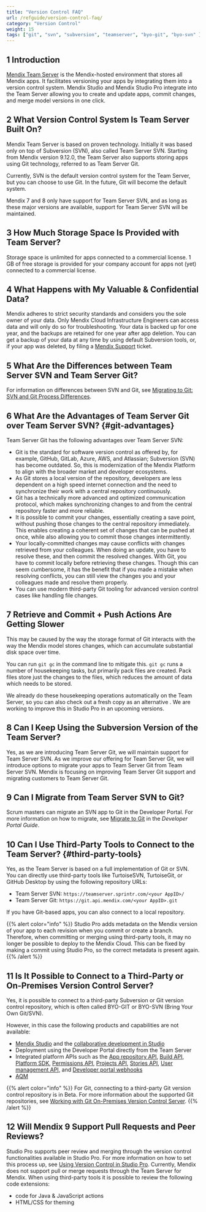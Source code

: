 ```yaml
---
title: "Version Control FAQ"
url: /refguide/version-control-faq/
category: "Version Control"
weight: 15
tags: ["git", "svn", "subversion", "teamserver", "byo-git", "byo-svn" ]
---
```


## 1 Introduction

[Mendix Team Server](/developerportal/collaborate/team-server/) is the Mendix-hosted environment that stores all Mendix apps. It facilitates versioning your apps by integrating them into a version control system. Mendix Studio and Mendix Studio Pro integrate into the Team Server allowing you to create and update apps, commit changes, and merge model versions in one click.

## 2 What Version Control System Is Team Server Built On?

Mendix Team Server is based on proven technology. Initially it was based only on top of Subversion (SVN), also called Team Server SVN. Starting from Mendix version 9.12.0, the Team Server also supports storing apps using Git technology, referred to as Team Server Git. 

Currently, SVN is the default version control system for the Team Server, but you can choose to use Git. In the future, Git will become the default system. 

Mendix 7 and 8 only have support for Team Server SVN, and as long as these major versions are available, support for Team Server SVN will be maintained.

## 3 How Much Storage Space Is Provided with Team Server?

Storage space is unlimited for apps connected to a commercial license. 1 GB of free storage is provided for your company account for apps not (yet) connected to a commercial license.

## 4 What Happens with My Valuable & Confidential Data?

Mendix adheres to strict security standards and considers you the sole owner of your data. Only Mendix Cloud Infrastructure Engineers can access data and will only do so for troubleshooting. Your data is backed up for one year, and the backups are retained for one year after app deletion. You can get a backup of your data at any time by using default Subversion tools, or, if your app was deleted, by filing a [Mendix Support](https://support.mendix.com/) ticket.

## 5 What Are the Differences between Team Server SVN and Team Server Git?

For information on differences between SVN and Git, see [Migrating to Git: SVN and Git Process Differences](/refguide/svn-git-differences).

## 6 What Are the Advantages of Team Server Git over Team Server SVN? {#git-advantages}

Team Server Git has the following advantages over Team Server SVN:

* Git is the standard for software version control as offered by, for example, GitHub, GitLab, Azure, AWS, and Atlassian; Subversion (SVN) has become outdated. So, this is modernization of the Mendix Platform to align with the broader market and developer ecosystems.
* As Git stores a local version of the repository, developers are less dependent on a high speed internet connection and the need to synchronize their work with a central repository continuously. 
* Git has a technically more advanced and optimized communication protocol, which makes synchronizing changes to and from the central repository faster and more reliable.
* It is possible to commit your changes, essentially creating a save point, without pushing those changes to the central repository immediately. This enables creating a coherent set of changes that can be pushed at once, while also allowing you to commit those changes intermittently.
* Your locally-committed changes may cause conflicts with changes retrieved from your colleagues. When doing an update, you have to resolve these, and then commit the resolved changes. With Git, you have to commit locally before retrieving these changes. Though this can seem cumbersome, it has the benefit that if you made a mistake when resolving conflicts, you can still view the changes you and your colleagues made and resolve them properly.
* You can use modern third-party Git tooling for advanced version control cases like handling file changes.

## 7 Retrieve and Commit + Push Actions Are Getting Slower

This may be caused by the way the storage format of Git interacts with the way the Mendix model stores changes, which can accumulate substantial disk space over time. 

You can run `git gc` in the command line to mitigate this. `git gc` runs a number of housekeeping tasks, but primarily pack files are created. Pack files store just the changes to the files, which reduces the amount of data which needs to be stored. 

We already do these housekeeping operations automatically on the Team Server, so you can also check out a fresh copy as an alternative . We are working to improve this in Studio Pro in an upcoming versions.

## 8 Can I Keep Using the Subversion Version of the Team Server?

Yes, as we are introducing Team Server Git, we will maintain support for Team Server SVN. As we improve our offering for Team Server Git, we will introduce options to migrate your apps to Team Server Git from Team Server SVN.
Mendix  is focusing on improving Team Server Git support and migrating customers to Team Server Git.

## 9 Can I Migrate from Team Server SVN to Git?

Scrum masters can migrate an SVN app to Git in the Developer Portal. For more information on how to migrate, see [Migrate to Git](/developerportal/collaborate/migrate-to-git/) in the *Developer Portal Guide*. 

## 10 Can I Use Third-Party Tools to Connect to the Team Server? {#third-party-tools}

Yes, as the Team Server is based on a full implementation of Git or SVN. You can directly use third-party tools like TurtoiseSVN, TurtoiseGit, or GitHub Desktop by using the following repository URLs:

* Team Server SVN: `https://teamserver.sprintr.com/<your AppID>/` 
* Team Server Git: `https://git.api.mendix.com/<your AppID>.git`

If you have Git-based apps, you can also connect to a local repository. 

{{% alert color="info" %}}
Studio Pro adds metadata on the Mendix version of your app to each revision when you commit or create a branch. Therefore, when committing or merging using third-party tools, it may no longer be possible to deploy to the Mendix Cloud. This can be fixed by making a commit using Studio Pro, so the correct metadata is present again.
{{% /alert %}}

## 11 Is It Possible to Connect to a Third-Party or On-Premises Version Control Server?

Yes, it is possible to connect to a third-party Subversion or Git version control repository, which is often called BYO-GIT or BYO-SVN (Bring Your Own Git/SVN).

However, in this case the following products and capabilities are not available:

* [Mendix Studio](/studio/general/) and the [collaborative development in Studio](/studio/collaboration/)
* Deployment using the Developer Portal directly from the Team Server
* Integrated platform APIs such as the [App repository API](/apidocs-mxsdk/apidocs/app-repository-api/), [Build API](/apidocs-mxsdk/apidocs/build-api/), [Platform SDK](/apidocs-mxsdk/mxsdk/), [Permissions API](/apidocs-mxsdk/apidocs/permissions-api/), [Projects API](/apidocs-mxsdk/apidocs/projects-api/), [Stories API](/apidocs-mxsdk/apidocs/stories-api/), [User management API](/apidocs-mxsdk/apidocs/user-management-api/), and [Developer portal webhooks](/apidocs-mxsdk/apidocs/webhooks-sprints/)
* [AQM](/addons/aqm-addon/) 

{{% alert color="info" %}}
For Git, connecting to a third-party Git version control repository is in Beta. For more information about the supported Git repositories, see [Working with Git On-Premises Version Control Server](/refguide/on-premises-git/#preparing-your-repo).
{{% /alert %}}

## 12 Will Mendix 9 Support Pull Requests and Peer Reviews? 

Studio Pro supports peer review and merging through the version control functionalities available in Studio Pro. For more information on how to set this process up, see [Using Version Control in Studio Pro](/refguide/using-version-control-in-studio-pro/).
Currently, Mendix does not support pull or merge requests through the Team Server for Mendix. When using third-party tools it is possible to review the following code extensions:

* code for Java & JavaScript actions
* HTML/CSS for theming
